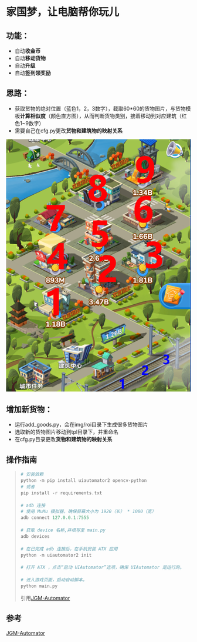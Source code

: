 # 家国梦，让电脑帮你玩儿

## 功能：

- 自动**收金币**
- 自动**移动货物**
- 自动**升级**
- 自动**签到领奖励**

## 思路：

- 获取货物的绝对位置（蓝色1，2，3数字），截取60*60的货物图片，与货物模板**计算相似度**（颜色直方图），从而判断货物类别，接着移动到对应建筑（红色1~9数字）
- 需要自己在cfg.py更改**货物和建筑物的映射关系**


![示意图](assets/demo.png)


## 增加新货物：

- 运行add_goods.py，会在img/roi目录下生成很多货物图片
- 选取新的货物图片移动到tpl目录下，并重命名
- 在cfg.py目录更改**货物和建筑物的映射关系**

## 操作指南

> ```python
> # 安装依赖
> python -m pip install uiautomator2 opencv-python
> # 或者
> pip install -r requirements.txt
> 
> # adb 连接
> # 使用 MuMu 模拟器，确保屏幕大小为 1920（长） * 1080（宽）
> adb connect 127.0.0.1:7555
> 
> # 获取 device 名称,并填写至 main.py
> adb devices
> 
> # 在已完成 adb 连接后，在手机安装 ATX 应用
> python -m uiautomator2 init
> 
> # 打开 ATX ，点击“启动 UIAutomator”选项，确保 UIAutomator 是运行的。
> 
> # 进入游戏页面，启动自动脚本。
> python main.py
> ```
> 引用[JGM-Automator](https://github.com/Jiahonzheng/JGM-Automator)

## 参考
[JGM-Automator](https://github.com/Jiahonzheng/JGM-Automator)